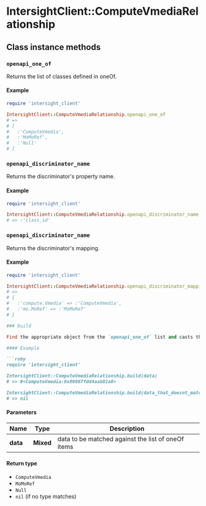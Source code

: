 # IntersightClient::ComputeVmediaRelationship

## Class instance methods

### `openapi_one_of`

Returns the list of classes defined in oneOf.

#### Example

```ruby
require 'intersight_client'

IntersightClient::ComputeVmediaRelationship.openapi_one_of
# =>
# [
#   :'ComputeVmedia',
#   :'MoMoRef',
#   :'Null'
# ]
```

### `openapi_discriminator_name`

Returns the discriminator's property name.

#### Example

```ruby
require 'intersight_client'

IntersightClient::ComputeVmediaRelationship.openapi_discriminator_name
# => :'class_id'
```

### `openapi_discriminator_name`

Returns the discriminator's mapping.

#### Example

```ruby
require 'intersight_client'

IntersightClient::ComputeVmediaRelationship.openapi_discriminator_mapping
# =>
# {
#   :'compute.Vmedia' => :'ComputeVmedia',
#   :'mo.MoRef' => :'MoMoRef'
# }

### build

Find the appropriate object from the `openapi_one_of` list and casts the data into it.

#### Example

```ruby
require 'intersight_client'

IntersightClient::ComputeVmediaRelationship.build(data)
# => #<ComputeVmedia:0x00007fdd4aab02a0>

IntersightClient::ComputeVmediaRelationship.build(data_that_doesnt_match)
# => nil
```

#### Parameters

| Name | Type | Description |
| ---- | ---- | ----------- |
| **data** | **Mixed** | data to be matched against the list of oneOf items |

#### Return type

- `ComputeVmedia`
- `MoMoRef`
- `Null`
- `nil` (if no type matches)

